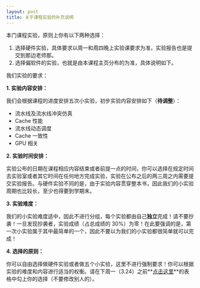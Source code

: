 ```yaml
---
layout: post
title: 关于课程实验的补充说明
---
```



本门课程实验，原则上你有以下两种选择：

1. 选择硬件实验，具体要求以周一和周四晚上实验课要求为准，实验报告也是提交到那边老师那。
2. 选择偏软件的实验，也就是由本课程主页分布的为准，具体说明如下。

我们实验的要求：

**1. 实验内容安排：**

我们会根据课程的进度安排五次小实验，初步实验内容安排如下（**待调整**）：

* 流水线及流水线冲突仿真
* Cache 性能
* 流水线动态调度
* Cache 一致性
* GPU 相关


**2. 实验时间安排：**

实验公布的日期在课程相应内容结束或者前提一点的时间，你可以选择在规定时间去实验室或者其它时间在任何地方完成实验，实验在公布之后的两三周之内需要提交实验报告。与硬件实验不同的是，由于实验内容贯穿整本书，因此我们的小实验周期也比较长，至少也得要到学期末。

**3. 实验难度：**

我们的小实验难度适中，因此不进行分组，每个实验都由自己**独立**完成！请不要抄袭！一旦发现抄袭者，实验成绩（占总成绩的 30%）为零！在此要强调的是，第一次小实验属于其中最简单的一个，因此不要以为我们的小实验都很简单就可以完成！


**4. 选择的原则：**

你可以自由选择做硬件实验或者做五个小实验，这里不进行强制要求！你可以根据实验的难度和内容进行适当的权衡。请在下周一（3.24）之前**[点击这里](http://1drv.ms/1ghSWJu)**的表格中勾上你的选择（不要修改别人的）。


